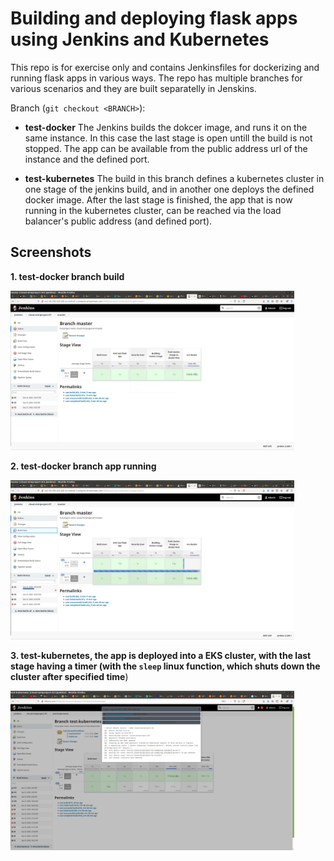 
# Building and deploying flask apps using Jenkins and Kubernetes 

This repo is for exercise only and contains Jenkinsfiles for dockerizing and running flask apps in various ways. The repo has multiple branches for various scenarios and they are built separatelly in Jenskins.

Branch (`git checkout <BRANCH>`):

- __test-docker__
	The Jenkins builds the dokcer image, and runs it on the same instance. In this case the last stage is open untill the build is not stopped. The app can be available from the public address url of the instance and the defined port. 

- __test-kubernetes__
	The build in this branch defines a kubernetes cluster in one stage of the jenkins build, and in another one deploys the defined docker image. After the last stage is finished, the app that is now running in the kubernetes cluster, can be reached via the load balancer's public address (and defined port). 


## Screenshots

__1. test-docker branch build__

<img src="screenshots/docker-run-from-jenkins.png" width=90%>


__2. test-docker branch app running__

<img src="screenshots/docker-running.png" width=90%>


__3. test-kubernetes, the app is deployed into a EKS cluster, with the last stage having a timer (with the `sleep` linux function, which shuts down the cluster after specified time__)

<img src="screenshots/kubernetes-cluster-delete.png" width=90%>